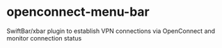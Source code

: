 # openconnect-menu-bar
SwiftBar/xbar plugin to establish VPN connections via OpenConnect and monitor connection status
